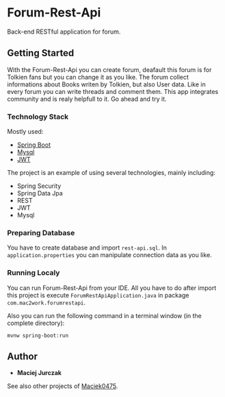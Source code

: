 # Forum-Rest-Api

Back-end RESTful application for forum. 

## Getting Started

With the Forum-Rest-Api you can create forum, deafault this forum is for Tolkien fans but you can change it as you like.
The forum collect informations about Books writen by Tolkien, but also User data. Like in every forum you can write threads and comment them. This app integrates community and is realy helpfull to it. Go ahead and try it. 

### Technology Stack
Mostly used:
* [Spring Boot](https://spring.io/)
* [Mysql](https://www.mysql.com/)
* [JWT](https://jwt.io/)

The project is an example of using several technologies, mainly including:
* Spring Security
* Spring Data Jpa
* REST
* JWT
* Mysql

### Preparing Database

You have to create database and import `rest-api.sql`. In `application.properties`
you can manipulate connection data as you like.

### Running Localy

You can run Forum-Rest-Api from your IDE. All you have to do after import this project is execute `ForumRestApiApplication.java` in package `com.mac2work.forumrestapi`.

Also you can run the following command in a terminal window (in the complete directory):

```
mvnw spring-boot:run
```

## Author

* **Maciej Jurczak** 

See also other projects of [Maciek0475](https://github.com/Maciek0475).

